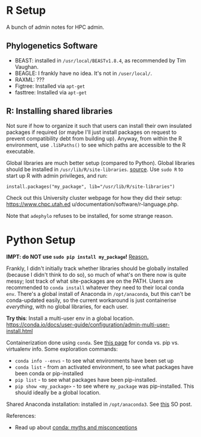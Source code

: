 
# R Setup
A bunch of admin notes for HPC admin.

## Phylogenetics Software

* BEAST: installed in `/usr/local/BEASTv1.8.4`, as recommended by Tim Vaughan. 
* BEAGLE: I frankly have no idea. It's not in `/user/local/`. 
* RAXML: ???
* Figtree: Installed via `apt-get`
* fasttree: Installed via `apt-get`

## R: Installing shared libraries
Not sure if how to organize it such that users can install their own insulated packages if required (or maybe I'll just install packages on request to prevent compatibility debt from building up). Anyway, from within the R environment, use `.libPaths()` to see which paths are accessible to the R executable.

Global libraries are much better setup (compared to Python). Global libraries should be installed in `/usr/lib/R/site-libraries`. [source](https://stat.ethz.ch/pipermail/r-help/2003-October/041178.html). Use `sudo R` to start up R with admin privileges, and run:

```
install.packages("my_package", lib="/usr/lib/R/site-libraries")
``` 

Check out this University cluster webpage for how they did their setup: https://www.chpc.utah.ed
u/documentation/software/r-language.php.

Note that `adephylo` refuses to be installed, for some strange reason. 

# Python Setup

**IMPT: do NOT use `sudo pip install my_package`!** [Reason.](https://askubuntu.com/questions/802544/is-sudo-pip-install-still-a-broken-practice)

Frankly, I didn't initially track whether libraries should be globally installed (because I didn't think to do so), so much of what's on there now is quite messy; lost track of what site-packages are on the PATH. Users are recommended to `conda install` whatever they need to their local conda `env`. There's a global install of Anaconda in `/opt/anaconda`, but this can't be conda-updated easily, so the current workaround is just containerise *everything*, with no global libraries, for each user.

**Try this**: Install a multi-user env in a global location. https://conda.io/docs/user-guide/configuration/admin-multi-user-install.html

Containerization done using `conda`. See [this page](https://conda.io/docs/commands.html#conda-vs-pip-vs-virtualenv-commands) for conda vs. pip vs. virtualenv info. Some exploration commands:

* `conda info --envs` - to see what environments have been set up
* `conda list` - from an activated environment, to see what packages have been conda or pip-installed
* `pip list` - to see what packages have been pip-installed. 
* `pip show <my_package>` - to see where `my_package` was pip-installed. This should ideally be a global location.

Shared Anaconda installation: installed in `/opt/anaconda3`. See [this](https://stackoverflow.com/questions/27263620/how-to-install-anaconda-python-for-all-users) SO post.

References:

* Read up about [conda: myths and misconceptions](https://jakevdp.github.io/blog/2016/08/25/conda-myths-and-misconceptions/)

